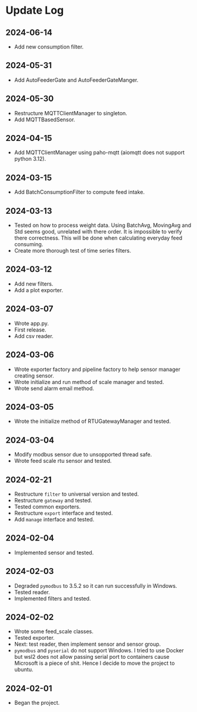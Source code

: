 # Update Log
## 2024-06-14
* Add new consumption filter.
## 2024-05-31
* Add AutoFeederGate and AutoFeederGateManger.
## 2024-05-30
* Restructure MQTTClientManager to singleton.
* Add MQTTBasedSensor.
## 2024-04-15
* Add MQTTClientManager using paho-mqtt (aiomqtt does not support python 3.12).
## 2024-03-15
* Add BatchConsumptionFilter to compute feed intake.
## 2024-03-13
* Tested on how to process weight data. Using BatchAvg, MovingAvg and Std seems good, unrelated with there order. 
It is impossible to verify there correctness. This will be done when calculating everyday feed consuming.
* Create more thorough test of time series filters.
## 2024-03-12
* Add new filters.
* Add a plot exporter.
## 2024-03-07
* Wrote app.py.
* First release.
* Add csv reader.
## 2024-03-06
* Wrote exporter factory and pipeline factory to help sensor manager creating sensor.
* Wrote initialize and run method of scale manager and tested.
* Wrote send alarm email method.
## 2024-03-05
* Wrote the initialize method of RTUGatewayManager and tested.
## 2024-03-04
* Modify modbus sensor due to unsopported thread safe.
* Wrote feed scale rtu sensor and tested.
## 2024-02-21
* Restructure `filter` to universal version and tested.
* Restructure `gateway` and tested.
* Tested common exporters.
* Restructure `export` interface and tested.
* Add `manage` interface and tested.
## 2024-02-04
* Implemented sensor and tested.
## 2024-02-03
* Degraded `pymodbus` to 3.5.2 so it can run successfully in Windows.
* Tested reader.
* Implemented filters and tested.
## 2024-02-02
* Wrote some feed_scale classes.
* Tested exporter.
* Next: test reader, then implement sensor and sensor group.
* `pymodbus` and `pyserial` do not support Windows. I tried to use Docker but wsl2 does not allow passing serial port to containers cause Microsoft is a piece of shit.
Hence I decide to move the project to ubuntu.
## 2024-02-01
* Began the project.